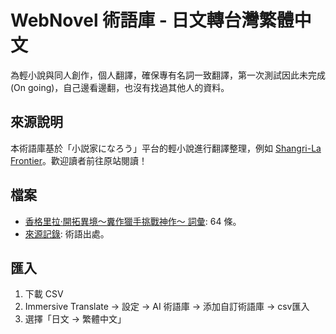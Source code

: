 # WebNovel 術語庫 - 日文轉台灣繁體中文

為輕小說與同人創作，個人翻譯，確保專有名詞一致翻譯，第一次測試因此未完成(On going)，自己邊看邊翻，也沒有找過其他人的資料。

## 來源說明
本術語庫基於「小説家になろう」平台的輕小說進行翻譯整理，例如 [Shangri-La Frontier](https://ncode.syosetu.com/n6169dz/)。歡迎讀者前往原站閱讀！

## 檔案
- [香格里拉·開拓異境〜糞作獵手挑戰神作〜 詞彙](webnovel/シャングリラ・フロンティア〜クソゲーハンター、神ゲーに挑まんとす〜_glossary.csv): 64 條。
- [來源記錄](meta/term-sources.json): 術語出處。

## 匯入
1. 下載 CSV
2. Immersive Translate → 設定 → AI 術語庫 → 添加自訂術語庫 → csv匯入
3. 選擇「日文 → 繁體中文」
